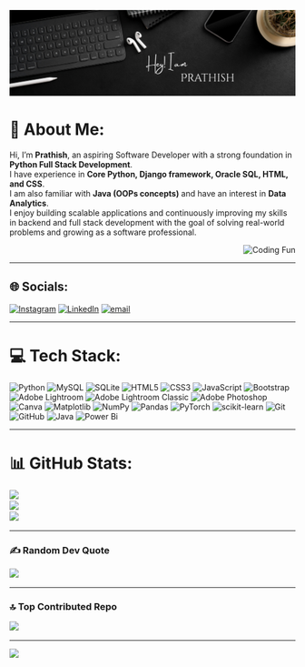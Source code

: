 <!-- Banner -->
<p align="center">
  <img src="https://github.com/prathish-fullstack/Git_Dashboard/blob/main/github%20banner.png">
</p>

# 💫 About Me:
Hi, I’m **Prathish**, an aspiring Software Developer with a strong foundation in **Python Full Stack Development**.<br>
I have experience in **Core Python, Django framework, Oracle SQL, HTML, and CSS**.  
I am also familiar with **Java (OOPs concepts)** and have an interest in **Data Analytics**.<br>
I enjoy building scalable applications and continuously improving my skills in backend and full stack development with the goal of solving real-world problems and growing as a software professional.

<p align="right">
  <img src="https://github.com/Prathish-fullstack/Prathish-fullstack/blob/main/code.png" alt="Coding Fun" width="250">
</p>

---

## 🌐 Socials:
[![Instagram](https://img.shields.io/badge/Instagram-%23E4405F.svg?logo=Instagram&logoColor=white)](https://instagram.com/prathish.murthy) 
[![LinkedIn](https://img.shields.io/badge/LinkedIn-%230077B5.svg?logo=linkedin&logoColor=white)](https://www.linkedin.com/in/prathish-murthy-a04167296/) 
[![email](https://img.shields.io/badge/Email-D14836?logo=gmail&logoColor=white)](mailto:sprathish197@gmail.com) 

---

# 💻 Tech Stack:
![Python](https://img.shields.io/badge/python-3670A0?style=flat&logo=python&logoColor=ffdd54) 
![MySQL](https://img.shields.io/badge/mysql-4479A1.svg?style=flat&logo=mysql&logoColor=white) 
![SQLite](https://img.shields.io/badge/sqlite-%2307405e.svg?style=flat&logo=sqlite&logoColor=white) 
![HTML5](https://img.shields.io/badge/html5-%23E34F26.svg?style=flat&logo=html5&logoColor=white) 
![CSS3](https://img.shields.io/badge/css3-%231572B6.svg?style=flat&logo=css3&logoColor=white) 
![JavaScript](https://img.shields.io/badge/javascript-%23323330.svg?style=flat&logo=javascript&logoColor=%23F7DF1E) 
![Bootstrap](https://img.shields.io/badge/bootstrap-%238511FA.svg?style=flat&logo=bootstrap&logoColor=white) 
![Adobe Lightroom](https://img.shields.io/badge/Adobe%20Lightroom-31A8FF.svg?style=flat&logo=Adobe%20Lightroom&logoColor=white) 
![Adobe Lightroom Classic](https://img.shields.io/badge/Adobe%20Lightroom%20Classic-31A8FF.svg?style=flat&logo=Adobe%20Lightroom%20Classic&logoColor=white) 
![Adobe Photoshop](https://img.shields.io/badge/adobe%20photoshop-%2331A8FF.svg?style=flat&logo=adobe%20photoshop&logoColor=white) 
![Canva](https://img.shields.io/badge/Canva-%2300C4CC.svg?style=flat&logo=Canva&logoColor=white) 
![Matplotlib](https://img.shields.io/badge/Matplotlib-%23ffffff.svg?style=flat&logo=Matplotlib&logoColor=black) 
![NumPy](https://img.shields.io/badge/numpy-%23013243.svg?style=flat&logo=numpy&logoColor=white) 
![Pandas](https://img.shields.io/badge/pandas-%23150458.svg?style=flat&logo=pandas&logoColor=white) 
![PyTorch](https://img.shields.io/badge/PyTorch-%23EE4C2C.svg?style=flat&logo=PyTorch&logoColor=white) 
![scikit-learn](https://img.shields.io/badge/scikit--learn-%23F7931E.svg?style=flat&logo=scikit-learn&logoColor=white) 
![Git](https://img.shields.io/badge/git-%23F05033.svg?style=flat&logo=git&logoColor=white) 
![GitHub](https://img.shields.io/badge/github-%23121011.svg?style=flat&logo=github&logoColor=white) 
![Java](https://img.shields.io/badge/java-%23ED8B00.svg?style=flat&logo=openjdk&logoColor=white) 
![Power Bi](https://img.shields.io/badge/power_bi-F2C811?style=flat&logo=powerbi&logoColor=black)

---

# 📊 GitHub Stats:
![](https://github-readme-stats.vercel.app/api?username=Prathish-fullstack&theme=date_night&hide_border=true&include_all_commits=true&count_private=true)<br/>
![](https://nirzak-streak-stats.vercel.app/?user=Prathish-fullstack&theme=date_night&hide_border=true)<br/>
![](https://github-readme-stats.vercel.app/api/top-langs/?username=Prathish-fullstack&theme=date_night&hide_border=true&include_all_commits=true&count_private=true&layout=compact)

---

### ✍️ Random Dev Quote
![](https://quotes-github-readme.vercel.app/api?type=horizontal&theme=radical)

---

### 🔝 Top Contributed Repo
![](https://github-contributor-stats.vercel.app/api?username=Prathish-fullstack&limit=5&theme=dark&combine_all_yearly_contributions=true)

---

[![](https://visitcount.itsvg.in/api?id=Prathish-fullstack&icon=0&color=0)](https://visitcount.itsvg.in)

<!-- Proudly created with GPRM ( https://gprm.itsvg.in ) -->
